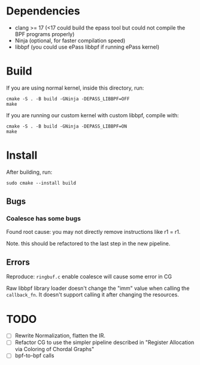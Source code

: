 # Dependencies

- clang >= 17 (<17 could build the epass tool but could not compile the BPF programs properly)
- Ninja (optional, for faster compilation speed)
- libbpf (you could use ePass libbpf if running ePass kernel)

# Build

If you are using normal kernel, inside this directory, run:

```
cmake -S . -B build -GNinja -DEPASS_LIBBPF=OFF
make
```

If you are running our custom kernel with custom libbpf, compile with:

```
cmake -S . -B build -GNinja -DEPASS_LIBBPF=ON
make
```

# Install

After building, run:

```
sudo cmake --install build
```

## Bugs

### Coalesce has some bugs

Found root cause: you may not directly remove instructions like r1 = r1.

Note. this should be refactored to the last step in the new pipeline.

## Errors

Reproduce: `ringbuf.c` enable coalesce will cause some error in CG

Raw libbpf library loader doesn't change the "imm" value when calling the `callback_fn`. It doesn't support calling it after changing the resources.

# TODO

- [ ] Rewrite Normalization, flatten the IR.
- [ ] Refactor CG to use the simpler pipeline described in "Register Allocation via Coloring of Chordal Graphs"
- [ ] bpf-to-bpf calls
